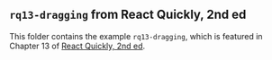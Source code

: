 ## `rq13-dragging` from React Quickly, 2nd ed

This folder contains the example `rq13-dragging`, which is featured in Chapter 13 of [React Quickly, 2nd ed](https://reactquickly.dev).
